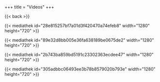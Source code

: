 +++
title = "Videos"
+++

{{< back >}}

{{< mediathek id="28e815257bf7a01d3f420470a74efeb8" width="1280" height="720" >}}

{{< mediathek id="89e32d8bb005e36fa638189be0675de2" width="1280" height="720" >}}

{{< mediathek id="2b743ba859bd5191c23302363ecdee47" width="1280" height="720" >}}

{{< mediathek id="305adbbc06493ee3b78b8579020b793e" width="1280" height="720" >}}
